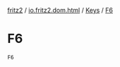 [fritz2](../../index.md) / [io.fritz2.dom.html](../index.md) / [Keys](index.md) / [F6](./-f6.md)

# F6

`F6`